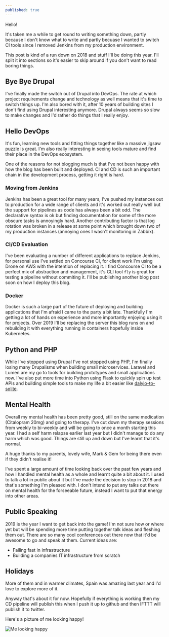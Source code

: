 ```yaml
---
published: true
---
```

Hello!

It's taken me a while to get round to writing something down, partly because I don't know what to write and partly becuase I wanted to switch CI tools since I removed Jenkins from my production environment.

This post is kind of a run down on 2018 and stuff I'll be doing this year. I'll split it into sections so it's easier to skip around if you don't want to read boring things.

## Bye Bye Drupal

I've finally made the switch out of Drupal into DevOps. The rate at which project requirements change and technology as well means that it's time to switch things up. I'm also bored with it, after 10 years of building sites I don't find using Drupal interesting anymore. Drupal always seems so slow to make changes and I'd rather do things that I really enjoy.

## Hello DevOps

It's fun, learning new tools and fitting things together like a massive jigsaw puzzle is great. I'm also really interesting in seeing tools mature and find their place in the DevOps ecosystem.

One of the reasons for not blogging much is that I've not been happy with how the blog has been built and deployed. CI and CD is such an important chain in the development process, getting it right is hard.

### Moving from Jenkins

Jenkins has been a great tool for many years, I've pushed my instances out to production for a wide range of clients and it's worked out really well but the support for pipelines as code has always been a bit odd. The declarative syntax is ok but finding documentation for some of the more obscure tasks is annoyingly hard. Another contributing factor is that log rotation was broken in a release at some point which brought down two of my production instances (annoying ones I wasn't monitoring in Zabbix).

### CI/CD Evaluation

I've been evaluating a number of different applications to replace Jenkins, for personal use I've settled on Concourse CI, for client work I'm using Drone on AWS with the intention of replacing it. I find Concourse CI to be a perfect mix of abstraction and management, it's CLI tool ```fly``` is great for testing a pipeline without commiting it. I'll be publishing another blog post soon on how I deploy this blog.

### Docker

Docker is such a large part of the future of deploying and building applications that I'm afraid I came to the party a bit late. Thankfully I'm getting a lot of hands on experience and more importantly enjoying using it for projects. Over 2019 I'll be replacing the server this blog runs on and rebuilding it with everything running in containers hopefully inside Kubernetes.

## Python and PHP

While I've stopped using Drupal I've not stopped using PHP, I'm finally losing many Drupalisms when building small microservices. Laravel and Lumen are my go to tools for building prototypes and small applications now. I've also put more time into Python using Flask to quickly spin up test APIs and building simple tools to make my life a bit easier like [dalyio-to-sqlite](https://github.com/mikebell/daylio-to-sqlite).

## Mental Health

Overall my mental health has been pretty good, still on the same medication (Citalopram 20mg) and going to therapy. I've cut down my therapy sessions from weekly to bi-weekly and will be going to once a month starting this year. I had a self harm relapse earlier last year but I didn't manage to do any harm which was good. Things are still up and down but I've learnt that it's normal.

A huge thanks to my parents, lovely wife, Mark & Gem for being there even if they didn't realise it!

I've spent a large amount of time looking back over the past few years and how I handled mental health as a whole and learnt quite a bit about it. I used to talk a lot in public about it but I've made the decision to stop in 2018 and that's something I'm pleased with. I don't intend to put any talks out there on mental health for the forseeable future, instead I want to put that energy into other areas.

## Public Speaking

2019 is the year I want to get back into the game! I'm not sure how or where yet but will be spending more time putting together talk ideas and fleshing them out. There are so many cool conferences out there now that it'd be awesome to go and speak at them. Current ideas are:

* Failing fast in infrastructure
* Building a companies IT infrastructure from scratch

## Holidays

More of them and in warmer climates, Spain was amazing last year and I'd love to explore more of it.

Anyway that's about it for now. Hopefully if everything is working then my CD pipeline will publish this when I push it up to github and then IFTTT will publish it to twitter.

Here's a picture of me looking happy!

![Me looking happy](https://lh3.googleusercontent.com/tKWk1CjHTnc6fKLwFdgUlS49ZzNKNVP1qLn7UQP5WsSUGfaraWMmBqakfYltjUs19iLjy1JiHL-_A3U_rvsWn7vcdSHUgi2vi7iGt1Fn9y1SIJS4j5jbyaF5JB3ZpQoCg4piwNuCsqdSiiLDhGqV0POtBrI10DRkufJ2rsewhu-BTUs80DyKz46CMoe31Oiv6JA88Hm59sigD0AcZJLuGvavAfrOs2ggWsgQy8ZB0jLfQddypJ7K50fAPZ0P8q6i-kIua0m0mtYfIRS8G6v_0lI0WWYBt8aTz6TUrblwKeSs5gE1tn1ofbxij-tLuIo30nZE0v1bNhci0HrgWCjpCqwEG19PIQs8ZzMJQBQzEJ524pVgSibHHn9dsZ6u-kQaG_qIAI8vW4CQwSGdD3vvA-0JjlbfOYuSd6xWDy8AM1gKVg7gumAmOu98inYAi10QGalVHiKDu5mIEncgicNq4OjSGPwfUA2iJQUNv0KF6HIVCljX8H_Iogtmj1rP02vIPEfP0es3jjxgYSIXGqbDDRCmFFdWHnC7_Qowelgh1RKYKLR6TUYjpXFzgEZXbU_rYORom7E9KTuWSJ5LX3A5aZ3Q1WAJAna50hrCikYXjRw1uW1HYEiYymgjybffeUTHsHkfE4ULWaZaanmCmHIxY0iq=w1423-h1067-no)
